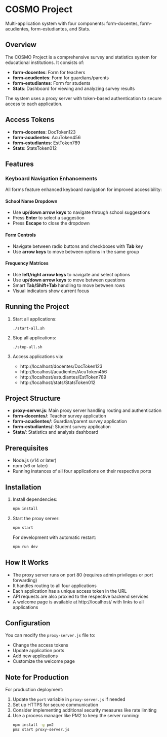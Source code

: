 # COSMO Project

Multi-application system with four components: form-docentes, form-acudientes, form-estudiantes, and Stats.

## Overview

The COSMO Project is a comprehensive survey and statistics system for educational institutions. It consists of:

- **form-docentes**: Form for teachers
- **form-acudientes**: Form for guardians/parents
- **form-estudiantes**: Form for students
- **Stats**: Dashboard for viewing and analyzing survey results

The system uses a proxy server with token-based authentication to secure access to each application.

## Access Tokens

- **form-docentes**: DocToken123
- **form-acudientes**: AcuToken456
- **form-estudiantes**: EstToken789
- **Stats**: StatsToken012

## Features

### Keyboard Navigation Enhancements

All forms feature enhanced keyboard navigation for improved accessibility:

#### School Name Dropdown
- Use **up/down arrow keys** to navigate through school suggestions
- Press **Enter** to select a suggestion
- Press **Escape** to close the dropdown

#### Form Controls
- Navigate between radio buttons and checkboxes with **Tab** key
- Use **arrow keys** to move between options in the same group

#### Frequency Matrices
- Use **left/right arrow keys** to navigate and select options
- Use **up/down arrow keys** to move between questions
- Smart **Tab/Shift+Tab** handling to move between rows
- Visual indicators show current focus

## Running the Project

1. Start all applications:
   ```
   ./start-all.sh
   ```

2. Stop all applications:
   ```
   ./stop-all.sh
   ```

3. Access applications via:
   - http://localhost/docentes/DocToken123
   - http://localhost/acudientes/AcuToken456
   - http://localhost/estudiantes/EstToken789
   - http://localhost/stats/StatsToken012

## Project Structure

- **proxy-server.js**: Main proxy server handling routing and authentication
- **form-docentes/**: Teacher survey application
- **form-acudientes/**: Guardian/parent survey application
- **form-estudiantes/**: Student survey application
- **Stats/**: Statistics and analysis dashboard

## Prerequisites

- Node.js (v14 or later)
- npm (v6 or later)
- Running instances of all four applications on their respective ports

## Installation

1. Install dependencies:
   ```bash
   npm install
   ```

2. Start the proxy server:
   ```bash
   npm start
   ```

   For development with automatic restart:
   ```bash
   npm run dev
   ```

## How It Works

- The proxy server runs on port 80 (requires admin privileges or port forwarding)
- It handles routing to all four applications
- Each application has a unique access token in the URL
- API requests are also proxied to the respective backend services
- A welcome page is available at http://localhost/ with links to all applications

## Configuration

You can modify the `proxy-server.js` file to:

- Change the access tokens
- Update application ports
- Add new applications
- Customize the welcome page

## Note for Production

For production deployment:

1. Update the `port` variable in `proxy-server.js` if needed
2. Set up HTTPS for secure communication
3. Consider implementing additional security measures like rate limiting
4. Use a process manager like PM2 to keep the server running:
   ```bash
   npm install -g pm2
   pm2 start proxy-server.js
   ``` 